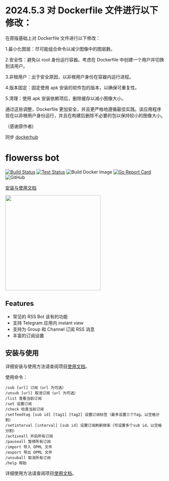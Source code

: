 # 2024.5.3 对 Dockerfile 文件进行以下修改：

在原版基础上对 Dockerfile 文件进行以下修改：

1.最小化图层：尽可能组合命令以减少图像中的图层数。

2.安全性：避免以 root 身份运行容器。考虑在 Dockerfile 中创建一个用户并切换到该用户。

3.非根用户：出于安全原因，以非根用户身份在容器内运行进程。

4.版本固定：固定使用 apk 安装的软件包的版本，以确保可重复性。

5.清理：使用 apk 安装依赖项后，删除缓存以减小图像大小。

通过这些调整，Dockerfile 更加安全，并且更严格地遵循最佳实践。该应用程序现在以非根用户身份运行，并且在构建后删除不必要的包以保持较小的图像大小。

（感谢原作者)

同步 [dockerhub](https://hub.docker.com/r/dzluck/flowerss-bot)

# flowerss bot

[![Build Status](https://github.com/indes/flowerss-bot/workflows/Release/badge.svg)](https://github.com/indes/flowerss-bot/actions?query=workflow%3ARelease)
[![Test Status](https://github.com/indes/flowerss-bot/workflows/Test/badge.svg)](https://github.com/indes/flowerss-bot/actions?query=workflow%3ATest)
![Build Docker Image](https://github.com/indes/flowerss-bot/workflows/Build%20Docker%20Image/badge.svg)
[![Go Report Card](https://goreportcard.com/badge/github.com/indes/flowerss-bot)](https://goreportcard.com/report/github.com/indes/flowerss-bot)
![GitHub](https://img.shields.io/github/license/indes/flowerss-bot.svg)

[安装与使用文档](https://flowerss-bot.now.sh/)  

<img src="https://github.com/rssflow/img/raw/master/images/rssflow_demo.gif" width = "300"/>

## Features

- 常见的 RSS Bot 该有的功能
- 支持 Telegram 应用内 instant view
- 支持为 Group 和 Channel 订阅 RSS 消息
- 丰富的订阅设置

## 安装与使用

详细安装与使用方法请查阅项目[使用文档](https://flowerss-bot.now.sh/)。  

使用命令：

```
/sub [url] 订阅（url 为可选）
/unsub [url] 取消订阅（url 为可选）
/list 查看当前订阅
/set 设置订阅
/check 检查当前订阅
/setfeedtag [sub id] [tag1] [tag2] 设置订阅标签（最多设置三个Tag，以空格分割）
/setinterval [interval] [sub id] 设置订阅刷新频率（可设置多个sub id，以空格分割）
/activeall 开启所有订阅
/pauseall 暂停所有订阅
/import 导入 OPML 文件
/export 导出 OPML 文件
/unsuball 取消所有订阅
/help 帮助
```
详细使用方法请查阅项目[使用文档](https://flowerss-bot.now.sh/#/usage)。 
